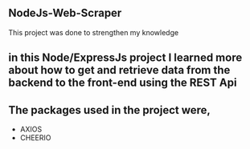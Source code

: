 ## NodeJs-Web-Scraper
This project was done to strengthen my knowledge

## in this Node/ExpressJs project I learned more about how to get and retrieve data from the backend to the front-end using the REST Api 


## The packages used in the project were,
* AXIOS
* CHEERIO
